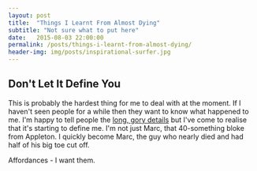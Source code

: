 ```yaml
---
layout: post
title:  "Things I Learnt From Almost Dying"
subtitle: "Not sure what to put here"
date:   2015-08-03 22:00:00
permalink: /posts/things-i-learnt-from-almost-dying/
header-img: img/posts/inspirational-surfer.jpg
---
```


## Don't Let It Define You
This is probably the hardest thing for me to deal with at the moment. If I haven't seen people for a while then they want to know what happened to me. I'm happy to tell people the [long, gory details](http://link-to-page) but I've come to realise that it's starting to define me. I'm not just Marc, that 40-something bloke from Appleton. I quickly become Marc, the guy who nearly died and had half of his big toe cut off.

Affordances - I want them.
